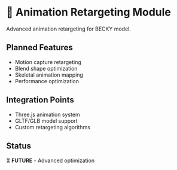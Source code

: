 # 🎯 Animation Retargeting Module

Advanced animation retargeting for BECKY model.

## Planned Features
- Motion capture retargeting
- Blend shape optimization
- Skeletal animation mapping
- Performance optimization

## Integration Points
- Three.js animation system
- GLTF/GLB model support
- Custom retargeting algorithms

## Status
⏳ **FUTURE** - Advanced optimization
